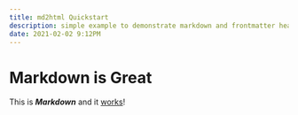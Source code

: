 ```yaml
---
title: md2html Quickstart
description: simple example to demonstrate markdown and frontmatter header
date: 2021-02-02 9:12PM
---
```


# Markdown is Great

This is ***Markdown*** and it [works](https://en.wikipedia.org/wiki/%22Hello,_World!%22_program)!